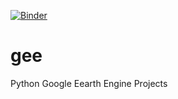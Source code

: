 [![Binder](https://mybinder.org/badge_logo.svg)](https://mybinder.org/v2/gh/lambdawt/gee/HEAD)
# gee
Python Google Eearth Engine Projects

